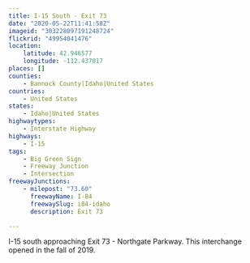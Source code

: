 ```yaml
---
title: I-15 South - Exit 73
date: "2020-05-22T11:41:58Z"
imageid: "303228097191248724"
flickrid: "49954041476"
location:
    latitude: 42.946577
    longitude: -112.437017
places: []
counties:
    - Bannock County|Idaho|United States
countries:
    - United States
states:
    - Idaho|United States
highwaytypes:
    - Interstate Highway
highways:
    - I-15
tags:
    - Big Green Sign
    - Freeway Junction
    - Intersection
freewayJunctions:
    - milepost: "73.60"
      freewayName: I-84
      freewaySlug: i84-idaho
      description: Exit 73

---
```

I-15 south approaching Exit 73 - Northgate Parkway.  This interchange opened in the fall of 2019.